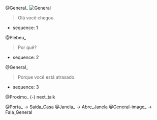 @General_
  ![General](https://harena-incubator.github.io/harena-cases/idn/themes/oraculo/images/general-bravo.png)
  > Olá você chegou.
  * sequence: 1

@Plebeu_
  > Por quê?
  * sequence: 2

@General_
  > Porque você está atrasado.
  * sequence: 3

@Proximo_ (-) next_talk

@Porta_ -> Saida_Casa
@Janela_ -> Abre_Janela
@General-image_ -> Fala_General
